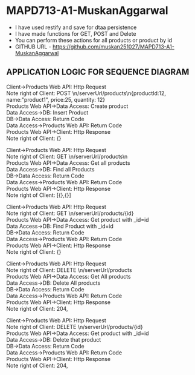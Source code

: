 # MAPD713-A1-MuskanAggarwal

- I have used restify and save for dtaa persistence
- I have made functions for GET, POST and Delete
- You can perform these actions for all products or product by id
- GITHUB URL - https://github.com/muskan251027/MAPD713-A1-MuskanAggarwal

## APPLICATION LOGIC FOR SEQUENCE DIAGRAM
Client->Products Web API: Http Request  
Note right of Client: POST \n/serverUrl/products\n{productId:12, name:"product1", price:25, quantity: 12}  
Products Web API->Data Access: Create product  
Data Access->DB: Insert Product  
DB->Data Access: Return Code  
Data Access->Products Web API: Return Code  
Products Web API->Client: Http Response  
Note right of Client: {<product1>}  

Client->Products Web API: Http Request  
Note right of Client: GET \n/serverUrl/products\n  
Products Web API->Data Access: Get all products  
Data Access->DB: Find all Products  
DB->Data Access: Return Code  
Data Access->Products Web API: Return Code  
Products Web API->Client: Http Response  
Note right of Client: [{<product1>},{<product2>}]  

Client->Products Web API: Http Request  
Note right of Client: GET \n/serverUrl/products/{id}  
Products Web API->Data Access: Get product with _id=id  
Data Access->DB: Find Product with _id=id  
DB->Data Access: Return Code  
Data Access->Products Web API: Return Code  
Products Web API->Client: Http Response  
Note right of Client: {<product1>}  

Client->Products Web API: Http Request  
Note right of Client: DELETE \n/serverUrl/products  
Products Web API->Data Access: Get All products  
Data Access->DB: Delete All products  
DB->Data Access: Return Code  
Data Access->Products Web API: Return Code  
Products Web API->Client: Http Response  
Note right of Client: 204, <No content>    

Client->Products Web API: Http Request  
Note right of Client: DELETE \n/serverUrl/products/{id}  
Products Web API->Data Access: Get product with _id=id  
Data Access->DB: Delete that product  
DB->Data Access: Return Code  
Data Access->Products Web API: Return Code  
Products Web API->Client: Http Response  
Note right of Client: 204, <No content>   


